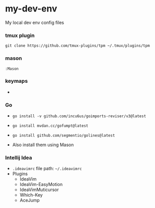 # my-dev-env

My local dev env config files

### tmux plugin

`git clone https://github.com/tmux-plugins/tpm ~/.tmux/plugins/tpm`

### mason

`:Mason`

### keymaps

-

### Go

-   `go install -v github.com/incu6us/goimports-reviser/v3@latest`
-   `go install mvdan.cc/gofumpt@latest`
-   `go install github.com/segmentio/golines@latest`

-   Also install them using Mason

### Intellij Idea

-   `.ideavimrc` file path: `~/.ideavimrc`
-   Plugins
    -   IdeaVim
    -   IdeaVim-EasyMotion
    -   IdeaVimMuticursor
    -   Which-Key
    -   AceJump
